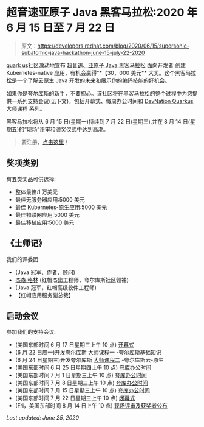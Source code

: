 # 超音速亚原子 Java 黑客马拉松:2020 年 6 月 15 日至 7 月 22 日

> 原文：<https://developers.redhat.com/blog/2020/06/15/supersonic-subatomic-java-hackathon-june-15-july-22-2020>

[quark us](http://quarkus.io/)社区激动地宣布 [超音速、亚原子 Java 黑客马拉松](https://quarkus.devpost.com/) 面向开发者 创建 Kubernetes-native 应用，有机会赢得**【30，000 美元** 大奖。这个黑客马拉松是一个了解云原生 Java 开发的未来和展示你的编码技能的好机会。

如果你是夸尔库斯的新手，不要担心。该社区将在黑客马拉松的整个过程中为您提供一系列支持会议(见下文)，包括开幕式、每周办公时间和 [DevNation Quarkus 大师课程](https://developers.redhat.com/devnation/master-course/quarkus/?sc_cid=7013a000002gWC9AAM) 系列。

黑客马拉松将从 6 月 15 日(星期一)持续到 7 月 22 日(星期三),并在 8 月 14 日(星期五)的“现场”评审和颁奖仪式中达到高潮。

> 要注册，[点击这里](https://quarkus.devpost.com/)！

## 奖项类别

有五类奖品可供选择:

*   整体最佳:1 万美元
*   最佳无服务器应用:5000 美元
*   最佳 Kubernetes-原生应用:5000 美元
*   最佳物联网应用:5000 美元
*   最佳移植应用:5000 美元

## 《士师记》

我们的评委团:

*   [](https://twitter.com/AdamBien?s=20)(Java 冠军、作者、顾问)
*   [杰森·格林](https://twitter.com/jtgreene?s=20) (红帽杰出工程师，夸尔库斯社区领袖)
*   [](https://twitter.com/karesti?s=20)(Java 冠军，红帽高级软件工程师)
*   [](https://www.linkedin.com/in/ken-johnson-kzj/)【红帽应用服务副总裁】

## **启动会议**

参加我们的支持会议:

*   (美国东部时间 6 月 17 日星期三上午 10 点) [开幕式](https://youtube.com/quarkusio/live)
*   (6 月 22 日周一)开发夸尔库斯 [大师课程一](https://developers.redhat.com/devnation/master-course/quarkus/?sc_cid=7013a000002gWC9AAM) -夸尔库斯基础知识
*   (6 月 24 日星期三)开发夸尔库斯 [大师课程二](https://developers.redhat.com/devnation/master-course/quarkus/?sc_cid=7013a000002gWC9AAM) -夸尔库斯云-原生
*   (美国东部时间 6 月 25 日星期四上午 10 点) [夸库办公时间](https://youtube.com/quarkusio/live)
*   (美国东部时间 7 月 1 日星期三上午 10 点) [夸库办公时间](https://youtube.com/quarkusio/live)
*   (美国东部时间 7 月 8 日星期三上午 10 点) [夸库办公时间](https://youtube.com/quarkusio/live)
*   (美国东部时间 7 月 15 日星期三上午 10 点) [夸库办公时间](https://youtube.com/quarkusio/live)
*   (美国东部时间 7 月 22 日星期三上午 10 点) [闭幕式](https://youtube.com/quarkusio/live)
*   (Fri，美国东部时间 8 月 14 日上午 10 点) [现场评审及获奖者公布](https://youtube.com/quarkusio/live)

*Last updated: June 25, 2020*